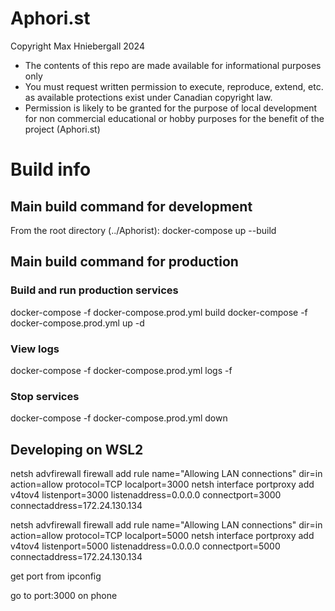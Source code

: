 # Aphori.st

Copyright Max Hniebergall 2024
- The contents of this repo are made available for informational purposes only
- You must request written permission to execute, reproduce, extend, etc. as available protections exist under Canadian copyright law.
- Permission is likely to be granted for the purpose of local development for non commercial educational or hobby purposes for the benefit of the project (Aphori.st)


# Build info

## Main build command for development
From the root directory (../Aphorist):
docker-compose up --build


## Main build command for production
### Build and run production services
docker-compose -f docker-compose.prod.yml build
docker-compose -f docker-compose.prod.yml up -d

### View logs
docker-compose -f docker-compose.prod.yml logs -f

### Stop services
docker-compose -f docker-compose.prod.yml down


## Developing on WSL2
netsh advfirewall firewall add rule name="Allowing LAN connections" dir=in action=allow protocol=TCP localport=3000
netsh interface portproxy add v4tov4 listenport=3000 listenaddress=0.0.0.0 connectport=3000 connectaddress=172.24.130.134

netsh advfirewall firewall add rule name="Allowing LAN connections" dir=in action=allow protocol=TCP localport=5000
netsh interface portproxy add v4tov4 listenport=5000 listenaddress=0.0.0.0 connectport=5000 connectaddress=172.24.130.134

get port from ipconfig

go to port:3000 on phone